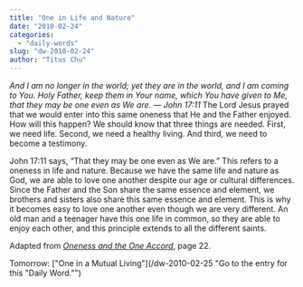 ```yaml
---
title: "One in Life and Nature"
date: "2010-02-24"
categories: 
  - "daily-words"
slug: "dw-2010-02-24"
author: "Titus Chu"
---
```


_And I am no longer in the world; yet they are in the world, and I am coming to You. Holy Father, keep them in Your name, which You have given to Me, that they may be one even as We are. — John 17:11_ The Lord Jesus prayed that we would enter into this same oneness that He and the Father enjoyed. How will this happen? We should know that three things are needed. First, we need life. Second, we need a healthy living. And third, we need to become a testimony.

John 17:11 says, “That they may be one even as We are.” This refers to a oneness in life and nature. Because we have the same life and nature as God, we are able to love one another despite our age or cultural differences. Since the Father and the Son share the same essence and element, we brothers and sisters also share this same essence and element. This is why it becomes easy to love one another even though we are very different. An old man and a teenager have this one life in common, so they are able to enjoy each other, and this principle extends to all the different saints.

Adapted from [_Oneness and the One Accord_](/book-oneness/ "Go to the listing for this book."), page 22.

Tomorrow: ["One in a Mutual Living"](/dw-2010-02-25 "Go to the entry for this "Daily Word."")
